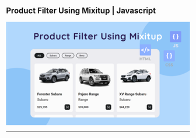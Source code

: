 ## Product Filter Using Mixitup | Javascript

![thumbnail](thumbnail.png)

------------------------
